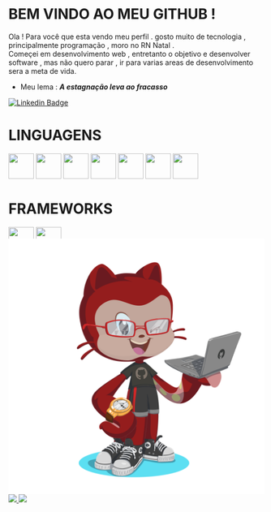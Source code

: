 # BEM VINDO AO MEU GITHUB !

 Ola ! Para você que esta vendo meu perfil . gosto muito de tecnologia , principalmente programação , moro no RN Natal .<br>
 Começei em desenvolvimento web , entretanto o objetivo e desenvolver software , mas não quero parar , ir para varias areas de desenvolvimento sera a meta de vida.
  + Meu lema :
 ***A estagnação leva ao fracasso***
  


[![Linkedin Badge](https://img.shields.io/badge/-Linkedin-blue?style=for-the-badge&logo=Linkedin&logoColor=white&link=https://www.linkedin.com/in/douglas-viktor-martins)](https://www.linkedin.com/in/douglas-viktor-martins)

# LINGUAGENS

<div display="inline-block" width="200px">
<code><img src="https://cdn.jsdelivr.net/gh/devicons/devicon/icons/html5/html5-plain-wordmark.svg" width="50" height="50" /></code>
<code><img src="https://cdn.jsdelivr.net/gh/devicons/devicon/icons/css3/css3-plain-wordmark.svg" width="50" height="50"/></code>
<code><img src="https://cdn.jsdelivr.net/gh/devicons/devicon/icons/javascript/javascript-plain.svg" width="50" height="50"/></code>
<code><img src="https://cdn.jsdelivr.net/gh/devicons/devicon/icons/php/php-original.svg" width="50" height="50"/></code>
<code><img src="https://cdn.jsdelivr.net/gh/devicons/devicon/icons/python/python-original-wordmark.svg" width="50" height="50" /></code>
<code><img src="https://cdn.jsdelivr.net/gh/devicons/devicon/icons/mysql/mysql-original-wordmark.svg" width="50" height="50"/></code>
<code><img src="https://cdn.jsdelivr.net/gh/devicons/devicon/icons/csharp/csharp-original.svg" width="50" height="50"/></code>
</div>

# FRAMEWORKS

<div display="inline-block">
<code><img src="https://cdn.jsdelivr.net/gh/devicons/devicon/icons/bootstrap/bootstrap-original-wordmark.svg" width="50" height="50" /></code>
<code><img src="https://cdn.jsdelivr.net/gh/devicons/devicon@latest/icons/django/django-plain.svg" width="50" height="50" />   
</code>
</div>

<img align="center" width="550px" style="margin-top:-30px" src="octocat-1682385018800.png">  

<br>

<div display="inline-block">
<a href="https://github.com/DougVikt">
<img height="180em" src="https://github-readme-stats.vercel.app/api/top-langs/?username=DougVikt&layout=compact&langs_count=7&theme=dracula" />
<img height="180em" src="https://github-readme-stats.vercel.app/api?username=DougVikt&show_icons=true&theme=dracula&include_all_commits=true&count_private=true"/>
</div>

